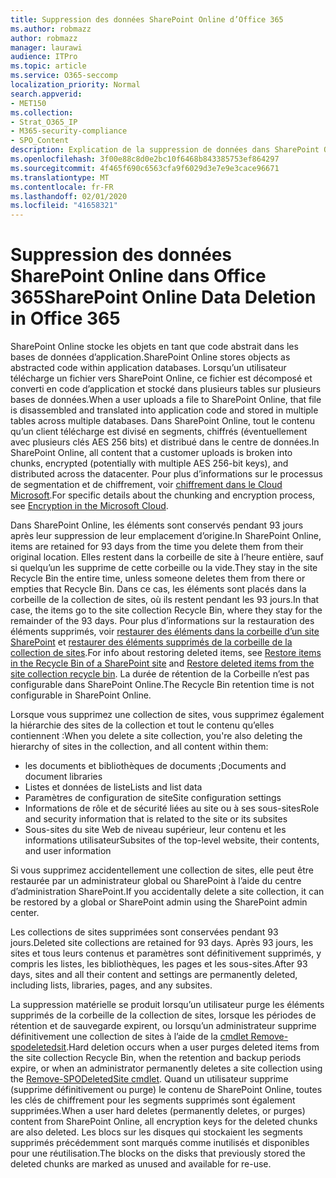 ```yaml
---
title: Suppression des données SharePoint Online d’Office 365
ms.author: robmazz
author: robmazz
manager: laurawi
audience: ITPro
ms.topic: article
ms.service: O365-seccomp
localization_priority: Normal
search.appverid:
- MET150
ms.collection:
- Strat_O365_IP
- M365-security-compliance
- SPO_Content
description: Explication de la suppression de données dans SharePoint Online.
ms.openlocfilehash: 3f00e88c8d0e2bc10f6468b843385753ef864297
ms.sourcegitcommit: 4f465f690c6563cfa9f6029d3e7e9e3cace96671
ms.translationtype: MT
ms.contentlocale: fr-FR
ms.lasthandoff: 02/01/2020
ms.locfileid: "41658321"
---
```

# <a name="sharepoint-online-data-deletion-in-office-365"></a><span data-ttu-id="a70d3-103">Suppression des données SharePoint Online dans Office 365</span><span class="sxs-lookup"><span data-stu-id="a70d3-103">SharePoint Online Data Deletion in Office 365</span></span>

<span data-ttu-id="a70d3-104">SharePoint Online stocke les objets en tant que code abstrait dans les bases de données d’application.</span><span class="sxs-lookup"><span data-stu-id="a70d3-104">SharePoint Online stores objects as abstracted code within application databases.</span></span> <span data-ttu-id="a70d3-105">Lorsqu’un utilisateur télécharge un fichier vers SharePoint Online, ce fichier est décomposé et converti en code d’application et stocké dans plusieurs tables sur plusieurs bases de données.</span><span class="sxs-lookup"><span data-stu-id="a70d3-105">When a user uploads a file to SharePoint Online, that file is disassembled and translated into application code and stored in multiple tables across multiple databases.</span></span> <span data-ttu-id="a70d3-106">Dans SharePoint Online, tout le contenu qu’un client télécharge est divisé en segments, chiffrés (éventuellement avec plusieurs clés AES 256 bits) et distribué dans le centre de données.</span><span class="sxs-lookup"><span data-stu-id="a70d3-106">In SharePoint Online, all content that a customer uploads is broken into chunks, encrypted (potentially with multiple AES 256-bit keys), and distributed across the datacenter.</span></span> <span data-ttu-id="a70d3-107">Pour plus d’informations sur le processus de segmentation et de chiffrement, voir [chiffrement dans le Cloud Microsoft](https://docs.microsoft.com/microsoft-365/compliance/office-365-encryption-in-the-microsoft-cloud-overview).</span><span class="sxs-lookup"><span data-stu-id="a70d3-107">For specific details about the chunking and encryption process, see [Encryption in the Microsoft Cloud](https://docs.microsoft.com/microsoft-365/compliance/office-365-encryption-in-the-microsoft-cloud-overview).</span></span> 

<span data-ttu-id="a70d3-108">Dans SharePoint Online, les éléments sont conservés pendant 93 jours après leur suppression de leur emplacement d’origine.</span><span class="sxs-lookup"><span data-stu-id="a70d3-108">In SharePoint Online, items are retained for 93 days from the time you delete them from their original location.</span></span> <span data-ttu-id="a70d3-109">Elles restent dans la corbeille de site à l’heure entière, sauf si quelqu’un les supprime de cette corbeille ou la vide.</span><span class="sxs-lookup"><span data-stu-id="a70d3-109">They stay in the site Recycle Bin the entire time, unless someone deletes them from there or empties that Recycle Bin.</span></span> <span data-ttu-id="a70d3-110">Dans ce cas, les éléments sont placés dans la corbeille de la collection de sites, où ils restent pendant les 93 jours.</span><span class="sxs-lookup"><span data-stu-id="a70d3-110">In that case, the items go to the site collection Recycle Bin, where they stay for the remainder of the 93 days.</span></span> <span data-ttu-id="a70d3-111">Pour plus d’informations sur la restauration des éléments supprimés, voir [restaurer des éléments dans la corbeille d’un site SharePoint](https://support.office.com/article/6df466b6-55f2-4898-8d6e-c0dff851a0be#ID0EAADAAA=Online
) et [restaurer des éléments supprimés de la corbeille de la collection de sites](https://support.office.com/article/5fa924ee-16d7-487b-9a0a-021b9062d14b).</span><span class="sxs-lookup"><span data-stu-id="a70d3-111">For info about restoring deleted items, see [Restore items in the Recycle Bin of a SharePoint site](https://support.office.com/article/6df466b6-55f2-4898-8d6e-c0dff851a0be#ID0EAADAAA=Online
) and [Restore deleted items from the site collection recycle bin](https://support.office.com/article/5fa924ee-16d7-487b-9a0a-021b9062d14b).</span></span> <span data-ttu-id="a70d3-112">La durée de rétention de la Corbeille n’est pas configurable dans SharePoint Online.</span><span class="sxs-lookup"><span data-stu-id="a70d3-112">The Recycle Bin retention time is not configurable in SharePoint Online.</span></span>

<span data-ttu-id="a70d3-113">Lorsque vous supprimez une collection de sites, vous supprimez également la hiérarchie des sites de la collection et tout le contenu qu’elles contiennent :</span><span class="sxs-lookup"><span data-stu-id="a70d3-113">When you delete a site collection, you're also deleting the hierarchy of sites in the collection, and all content within them:</span></span>

- <span data-ttu-id="a70d3-114">les documents et bibliothèques de documents ;</span><span class="sxs-lookup"><span data-stu-id="a70d3-114">Documents and document libraries</span></span>
- <span data-ttu-id="a70d3-115">Listes et données de liste</span><span class="sxs-lookup"><span data-stu-id="a70d3-115">Lists and list data</span></span>
- <span data-ttu-id="a70d3-116">Paramètres de configuration de site</span><span class="sxs-lookup"><span data-stu-id="a70d3-116">Site configuration settings</span></span>
- <span data-ttu-id="a70d3-117">Informations de rôle et de sécurité liées au site ou à ses sous-sites</span><span class="sxs-lookup"><span data-stu-id="a70d3-117">Role and security information that is related to the site or its subsites</span></span>
- <span data-ttu-id="a70d3-118">Sous-sites du site Web de niveau supérieur, leur contenu et les informations utilisateur</span><span class="sxs-lookup"><span data-stu-id="a70d3-118">Subsites of the top-level website, their contents, and user information</span></span>

<span data-ttu-id="a70d3-119">Si vous supprimez accidentellement une collection de sites, elle peut être restaurée par un administrateur global ou SharePoint à l’aide du centre d’administration SharePoint.</span><span class="sxs-lookup"><span data-stu-id="a70d3-119">If you accidentally delete a site collection, it can be restored by a global or SharePoint admin using the SharePoint admin center.</span></span>

<span data-ttu-id="a70d3-120">Les collections de sites supprimées sont conservées pendant 93 jours.</span><span class="sxs-lookup"><span data-stu-id="a70d3-120">Deleted site collections are retained for 93 days.</span></span> <span data-ttu-id="a70d3-121">Après 93 jours, les sites et tous leurs contenus et paramètres sont définitivement supprimés, y compris les listes, les bibliothèques, les pages et les sous-sites.</span><span class="sxs-lookup"><span data-stu-id="a70d3-121">After 93 days, sites and all their content and settings are permanently deleted, including lists, libraries, pages, and any subsites.</span></span>

<span data-ttu-id="a70d3-122">La suppression matérielle se produit lorsqu’un utilisateur purge les éléments supprimés de la corbeille de la collection de sites, lorsque les périodes de rétention et de sauvegarde expirent, ou lorsqu’un administrateur supprime définitivement une collection de sites à l’aide de la [cmdlet Remove-spodeletedsit](/powershell/module/sharepoint-online/Remove-SPODeletedSite?view=sharepoint-ps).</span><span class="sxs-lookup"><span data-stu-id="a70d3-122">Hard deletion occurs when a user purges deleted items from the site collection Recycle Bin, when the retention and backup periods expire, or when an administrator permanently deletes a site collection using the [Remove-SPODeletedSite cmdlet](/powershell/module/sharepoint-online/Remove-SPODeletedSite?view=sharepoint-ps).</span></span> <span data-ttu-id="a70d3-123">Quand un utilisateur supprime (supprime définitivement ou purge) le contenu de SharePoint Online, toutes les clés de chiffrement pour les segments supprimés sont également supprimées.</span><span class="sxs-lookup"><span data-stu-id="a70d3-123">When a user hard deletes (permanently deletes, or purges) content from SharePoint Online, all encryption keys for the deleted chunks are also deleted.</span></span> <span data-ttu-id="a70d3-124">Les blocs sur les disques qui stockaient les segments supprimés précédemment sont marqués comme inutilisés et disponibles pour une réutilisation.</span><span class="sxs-lookup"><span data-stu-id="a70d3-124">The blocks on the disks that previously stored the deleted chunks are marked as unused and available for re-use.</span></span>
